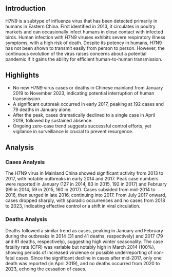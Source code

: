 ## Introduction

H7N9 is a subtype of influenza virus that has been detected primarily in humans in Eastern China. First identified in 2013, it circulates in poultry markets and can occasionally infect humans in close contact with infected birds. Human infection with H7N9 viruses exhibits severe respiratory illness symptoms, with a high risk of death. Despite its potency in humans, H7N9 has not been shown to transmit easily from person to person. However, the continuous evolution of the virus raises concerns about a potential pandemic if it gains the ability for efficient human-to-human transmission.
## Highlights

- No new H7N9 virus cases or deaths in Chinese mainland from January 2019 to November 2023, indicating potential interruption of human transmission. <br/>
- A significant outbreak occurred in early 2017, peaking at 192 cases and 79 deaths in January alone. <br/>
- After the peak, cases dramatically declined to a single case in April 2019, followed by sustained absence. <br/>
- Ongoing zero-case trend suggests successful control efforts, yet vigilance in surveillance is crucial to prevent resurgence.
## Analysis

### Cases Analysis
The H7N9 virus in Mainland China showed significant activity from 2013 to 2017, with notable outbreaks in early 2014 and 2017. Peak case numbers were reported in January (127 in 2014, 83 in 2015, 192 in 2017) and February (99 in 2014, 59 in 2015, 160 in 2017). Cases subsided from mid-2014 to 2016, then surged in late 2016, continuing into 2017. From July 2017 onward, cases dropped sharply, with sporadic occurrences and no cases from 2018 to 2023, indicating effective control or a shift in viral circulation.

### Deaths Analysis
Deaths followed a similar trend as cases, peaking in January and February during the outbreaks in 2014 (31 and 41 deaths, respectively) and 2017 (79 and 61 deaths, respectively), suggesting high winter seasonality. The case fatality rate (CFR) was variable but notably high in March 2014 (100%), showing periods of increased virulence or possible underreporting of non-fatal cases. Since the significant decline in cases after mid-2017, only one death was reported (in April 2019), and no deaths occurred from 2020 to 2023, echoing the cessation of cases.
